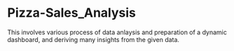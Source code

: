 # Pizza-Sales_Analysis
 This involves various process of data anlaysis and preparation of a dynamic  dashboard, and deriving many insights from the given data. 

